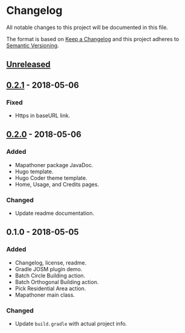 # Changelog
All notable changes to this project will be documented in this file.

The format is based on [Keep a Changelog] and this project adheres to
[Semantic Versioning].

[Keep a Changelog]: http://keepachangelog.com/
[Semantic Versioning]: http://semver.org/

## [Unreleased]

## [0.2.1] - 2018-05-06
### Fixed
- Https in baseURL link.

## [0.2.0] - 2018-05-06
### Added
- Mapathoner package JavaDoc.
- Hugo template.
- Hugo Coder theme template.
- Home, Usage, and Credits pages.

### Changed
- Update readme documentation.

## 0.1.0 - 2018-05-05
### Added
- Changelog, license, readme.
- Gradle JOSM plugin demo.
- Batch Circle Building action.
- Batch Orthogonal Building action.
- Pick Residential Area action.
- Mapathoner main class.

### Changed
- Update `build.gradle` with actual project info.

[Unreleased]: https://github.com/qeef/mapathoner/compare/v0.2.1...HEAD
[0.2.1]: https://github.com/qeef/mapathoner/compare/v0.2.0...v0.2.1
[0.2.0]: https://github.com/qeef/mapathoner/compare/v0.1.0...v0.2.0
